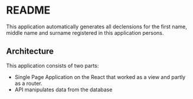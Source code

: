 # README

This application automatically generates all declensions for the first name, middle name and surname registered in this application persons.

## Architecture 
This application consists  of two parts: 
* Single Page Application on the React that worked as a view and partly as a router.
* API manipulates data from the database


